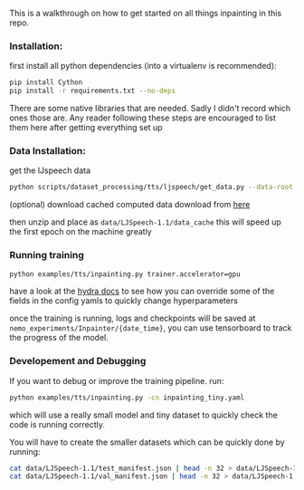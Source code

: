 This is a walkthrough on how to get started on all things inpainting in this repo.

### Installation:

first install all python dependencies (into a virtualenv is recommended):

```bash
pip install Cython
pip install -r requirements.txt --no-deps
```

There are some native libraries that are needed. Sadly I didn't record which ones those are. Any reader following these steps are encouraged to list them here after getting everything set up


### Data Installation:
get the lJspeech data

```bash
python scripts/dataset_processing/tts/ljspeech/get_data.py --data-root data/
```


(optional) download cached computed data
download from [here](https://drive.google.com/file/d/1lyZHm2KdRoBJgW2XuCV9q_EaXquw9wgc/view?usp=sharing)

then unzip and place as `data/LJSpeech-1.1/data_cache` this will speed up the first epoch on the machine greatly


### Running training

```bash
python examples/tts/inpainting.py trainer.accelerator=gpu
```
have a look at the [hydra docs](https://hydra.cc/docs/intro/) to see how you can override some of the fields in the config yamls to quickly change hyperparameters

once the training is running, logs and checkpoints will be saved at `nemo_experiments/Inpainter/{date_time}`, you can use tensorboard to track the progress of the model.


### Developement and Debugging

If you want to debug or improve the training pipeline. run:

```bash
python examples/tts/inpainting.py -cn inpainting_tiny.yaml
```

which will use a really small model and tiny dataset to quickly check the code is running correctly.

You will have to create the smaller datasets which can be quickly done by running:
```bash
cat data/LJSpeech-1.1/test_manifest.json | head -n 32 > data/LJSpeech-1.1/test_manifest_tiny.json
cat data/LJSpeech-1.1/val_manifest.json | head -n 32 > data/LJSpeech-1.1/val_manifest_tiny.json
```
